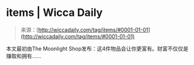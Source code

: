 <!--yml

category: 未分类

date: 2024-06-12 18:25:49

-->

# items | Wicca Daily

> 来源：[http://wiccadaily.com/tag/items/#0001-01-01](http://wiccadaily.com/tag/items/#0001-01-01)

本文最初由The Moonlight Shop发布：这4件物品会让你更富有。财富不仅仅是赚取和拥有……
